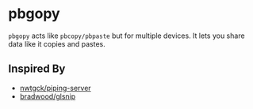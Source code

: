 # pbgopy
`pbgopy` acts like `pbcopy/pbpaste` but for multiple devices. It lets you share data like it copies and pastes.

## Inspired By
- [nwtgck/piping-server](https://github.com/nwtgck/piping-server)
- [bradwood/glsnip](https://github.com/bradwood/glsnip)
